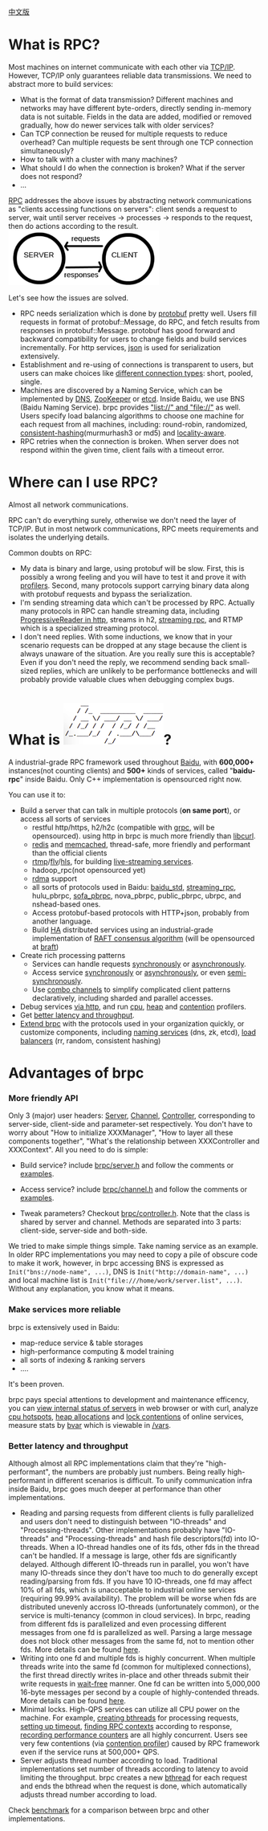[中文版](../cn/overview.md)

# What is RPC?

Most machines on internet communicate with each other via [TCP/IP](https://en.wikipedia.org/wiki/Internet_protocol_suite). However, TCP/IP only guarantees reliable data transmissions. We need to abstract more to build services:

* What is the format of data transmission? Different machines and networks may have different byte-orders, directly sending in-memory data is not suitable. Fields in the data are added, modified or removed gradually, how do newer services talk with older services?
* Can TCP connection be reused for multiple requests to reduce overhead? Can multiple requests be sent through one TCP connection simultaneously?
* How to talk with a cluster with many machines?
* What should I do when the connection is broken? What if the server does not respond?
* ...

[RPC](https://en.wikipedia.org/wiki/Remote_procedure_call) addresses the above issues by abstracting network communications as "clients accessing functions on servers": client sends a request to server, wait until server receives -> processes -> responds to the request, then do actions according to the result. 
![rpc.png](../images/rpc.png)

Let's see how the issues are solved.

* RPC needs serialization which is done by [protobuf](https://github.com/google/protobuf) pretty well. Users fill requests in format of protobuf::Message, do RPC, and fetch results from responses in protobuf::Message. protobuf has good forward and backward compatibility for users to change fields and build services incrementally. For http services, [json](http://www.json.org/) is used for serialization extensively.
* Establishment and re-using of connections is transparent to users, but users can make choices like [different connection types](client.md#connection-type): short, pooled, single.
* Machines are discovered by a Naming Service, which can be implemented by [DNS](https://en.wikipedia.org/wiki/Domain_Name_System), [ZooKeeper](https://zookeeper.apache.org/) or [etcd](https://github.com/coreos/etcd). Inside Baidu, we use BNS (Baidu Naming Service). brpc provides ["list://" and "file://"](client.md#naming-service) as well. Users specify load balancing algorithms to choose one machine for each request from all machines, including: round-robin, randomized, [consistent-hashing](../cn/consistent_hashing.md)(murmurhash3 or md5) and [locality-aware](../cn/lalb.md).
* RPC retries when the connection is broken. When server does not respond within the given time, client fails with a timeout error.

# Where can I use RPC?

Almost all network communications.

RPC can't do everything surely, otherwise we don't need the layer of TCP/IP. But in most network communications, RPC meets requirements and isolates the underlying details. 

Common doubts on RPC:

- My data is binary and large, using protobuf will be slow. First, this is possibly a wrong feeling and you will have to test it and prove it with [profilers](../cn/cpu_profiler.md). Second, many protocols support carrying binary data along with protobuf requests and bypass the serialization.
- I'm sending streaming data which can't be processed by RPC. Actually many protocols in RPC can handle streaming data, including [ProgressiveReader in http](http_client.md#progressively-download), streams in h2, [streaming rpc](streaming_rpc.md), and RTMP which is a specialized streaming protocol.
- I don't need replies. With some inductions, we know that in your scenario requests can be dropped at any stage because the client is always unaware of the situation. Are you really sure this is acceptable? Even if you don't need the reply, we recommend sending back small-sized replies, which are unlikely to be performance bottlenecks and will probably provide valuable clues when debugging complex bugs. 

# What is ![brpc](../images/logo.png)?

A industrial-grade RPC framework used throughout [Baidu](http://ir.baidu.com/phoenix.zhtml?c=188488&p=irol-irhome), with **600,000+** instances(not counting clients) and **500+** kinds of services, called "**baidu-rpc**" inside Baidu. Only C++ implementation is opensourced right now.

You can use it to:
* Build a server that can talk in multiple protocols (**on same port**), or access all sorts of services
  * restful http/https, h2/h2c (compatible with [grpc](https://github.com/grpc/grpc), will be opensourced). using http in brpc is much more friendly than [libcurl](https://curl.haxx.se/libcurl/).
  * [redis](redis_client.md) and [memcached](memcache_client.md), thread-safe, more friendly and performant than the official clients
  * [rtmp](https://github.com/brpc/brpc/blob/master/src/brpc/rtmp.h)/[flv](https://en.wikipedia.org/wiki/Flash_Video)/[hls](https://en.wikipedia.org/wiki/HTTP_Live_Streaming), for building [live-streaming services](../cn/live_streaming.md).
  * hadoop_rpc(not opensourced yet)
  * [rdma](https://en.wikipedia.org/wiki/Remote_direct_memory_access) support
  * all sorts of protocols used in Baidu: [baidu_std](../cn/baidu_std.md), [streaming_rpc](streaming_rpc.md), hulu_pbrpc, [sofa_pbrpc](https://github.com/baidu/sofa-pbrpc), nova_pbrpc, public_pbrpc, ubrpc, and nshead-based ones.
  * Access protobuf-based protocols with HTTP+json, probably from another language.
  * Build [HA](https://en.wikipedia.org/wiki/High_availability) distributed services using an industrial-grade implementation of [RAFT consensus algorithm](https://raft.github.io) (will be opensourced at [braft](https://github.com/brpc/braft))
* Create rich processing patterns
  * Services can handle requests [synchronously](server.md) or [asynchronously](server.md#asynchronous-service).
  * Access service [synchronously](client.md#synchronus-call) or [asynchronously](client.md#asynchronous-call), or even [semi-synchronously](client.md#semi-synchronous-call).
  * Use [combo channels](combo_channel.md) to simplify complicated client patterns declaratively, including sharded and parallel accesses.
* Debug services [via http](builtin_service.md), and run  [cpu](../cn/cpu_profiler.md), [heap](../cn/heap_profiler.md) and [contention](../cn/contention_profiler.md) profilers.
* Get [better latency and throughput](#better-latency-and-throughput).
* [Extend brpc](new_protocol.md) with the protocols used in your organization quickly, or customize components, including [naming services](../cn/load_balancing.md#名字服务) (dns, zk, etcd), [load balancers](../cn/load_balancing.md#负载均衡) (rr, random, consistent hashing)

# Advantages of brpc

### More friendly API

Only 3 (major) user headers: [Server](https://github.com/brpc/brpc/blob/master/src/brpc/server.h), [Channel](https://github.com/brpc/brpc/blob/master/src/brpc/channel.h), [Controller](https://github.com/brpc/brpc/blob/master/src/brpc/controller.h), corresponding to server-side, client-side and parameter-set respectively. You don't have to worry about "How to initialize XXXManager", "How to layer all these components together",  "What's the relationship between XXXController and XXXContext". All you need to do is simple:

* Build service? include [brpc/server.h](https://github.com/brpc/brpc/blob/master/src/brpc/server.h) and follow the comments or [examples](https://github.com/brpc/brpc/blob/master/example/echo_c++/server.cpp).

* Access service? include [brpc/channel.h](https://github.com/brpc/brpc/blob/master/src/brpc/channel.h) and follow the comments or [examples](https://github.com/brpc/brpc/blob/master/example/echo_c++/client.cpp).

* Tweak parameters? Checkout [brpc/controller.h](https://github.com/brpc/brpc/blob/master/src/brpc/controller.h). Note that the class is shared by server and channel. Methods are separated into 3 parts: client-side, server-side and both-side.

We tried to make simple things simple. Take naming service as an example. In older RPC implementations you may need to copy a pile of obscure code to make it work, however, in brpc accessing BNS is expressed as `Init("bns://node-name", ...)`, DNS is `Init("http://domain-name", ...)` and local machine list is `Init("file:///home/work/server.list", ...)`. Without any explanation, you know what it means.

### Make services more reliable

brpc is extensively used in Baidu:

* map-reduce service & table storages
* high-performance computing & model training
* all sorts of indexing & ranking servers
* ….

It's been proven.

brpc pays special attentions to development and maintenance efficency, you can [view internal status of servers](builtin_service.md) in web browser or with curl, analyze [cpu hotspots](../cn/cpu_profiler.md), [heap allocations](../cn/heap_profiler.md) and [lock contentions](../cn/contention_profiler.md) of online services, measure stats by [bvar](bvar.md) which is viewable in [/vars](vars.md).

### Better latency and throughput

Although almost all RPC implementations claim that they're "high-performant", the numbers are probably just numbers. Being really high-performant in different scenarios is difficult. To unify communication infra inside Baidu, brpc goes much deeper at performance than other implementations.

* Reading and parsing requests from different clients is fully parallelized and users don't need to distinguish between "IO-threads" and "Processing-threads". Other implementations probably have "IO-threads" and "Processing-threads" and hash file descriptors(fd) into IO-threads. When a IO-thread handles one of its fds, other fds in the thread can't be handled. If a message is large, other fds are significantly delayed. Although different IO-threads run in parallel, you won't have many IO-threads since they don't have too much to do generally except reading/parsing from fds. If you have 10 IO-threads, one fd may affect 10% of all fds, which is unacceptable to industrial online services (requiring 99.99% availability). The problem will be worse when fds are distributed unevenly accross IO-threads (unfortunately common), or the service is multi-tenancy (common in cloud services). In brpc, reading from different fds is parallelized and even processing different messages from one fd is parallelized as well. Parsing a large message does not block other messages from the same fd, not to mention other fds. More details can be found [here](io.md#receiving-messages).
* Writing into one fd and multiple fds is highly concurrent. When multiple threads write into the same fd (common for multiplexed connections), the first thread directly writes in-place and other threads submit their write requests in [wait-free](https://en.wikipedia.org/wiki/Non-blocking_algorithm#Wait-freedom) manner. One fd can be written into 5,000,000 16-byte messages per second by a couple of highly-contended threads. More details can be found [here](io.md#sending-messages).
* Minimal locks. High-QPS services can utilize all CPU power on the machine. For example, [creating bthreads](../cn/memory_management.md) for processing requests, [setting up timeout](../cn/timer_keeping.md), [finding RPC contexts](../cn/bthread_id.md) according to response, [recording performance counters](bvar.md) are all highly concurrent. Users see very few contentions (via [contention profiler](../cn/contention_profiler.md)) caused by RPC framework even if the service runs at 500,000+ QPS.
* Server adjusts thread number according to load. Traditional implementations set number of threads according to latency to avoid limiting the throughput. brpc creates a new [bthread](../cn/bthread.md) for each request and ends the bthread when the request is done, which automatically adjusts thread number according to load.

Check [benchmark](../cn/benchmark.md) for a comparison between brpc and other implementations.
